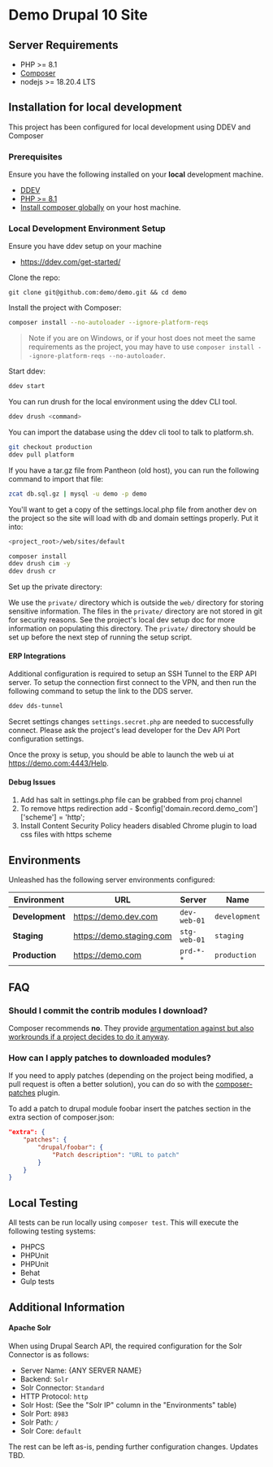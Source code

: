 # Demo Drupal 10 Site

## Server Requirements

* PHP >= 8.1 
* [Composer](https://getcomposer.org/)
* nodejs >= 18.20.4 LTS 

## Installation for local development

This project has been configured for local development using DDEV and Composer

### Prerequisites

Ensure you have the following installed on your **local** development machine.

* [DDEV](https://ddev.com/)
* [PHP >= 8.1](http://php.net/manual/en/install.php)
* [Install composer globally](https://getcomposer.org/doc/00-intro.md#installation-linux-unix-osx) on your host machine.


### Local Development Environment Setup

Ensure you have ddev setup on your machine
* https://ddev.com/get-started/

Clone the repo:

```
git clone git@github.com:demo/demo.git && cd demo
```

Install the project with Composer:

```bash
composer install --no-autoloader --ignore-platform-reqs
```

> Note if you are on Windows, or if your host does not meet the same requirements as the project, you may have to use
> `composer install --ignore-platform-reqs --no-autoloader`.

Start ddev:

```bash
ddev start
````

You can run drush for the local environment using the ddev CLI tool.

```bash
ddev drush <command>
```

You can import the database using the ddev cli tool to talk to platform.sh.

```bash
git checkout production
ddev pull platform
```

If you have a tar.gz file from Pantheon (old host), you can run the following command to import that file:

```bash
zcat db.sql.gz | mysql -u demo -p demo
```

You'll want to get a copy of the settings.local.php file from another dev on the project so  the site will load with db and domain settings properly. Put it into:

```bash
<project_root>/web/sites/default
```

```bash
composer install
ddev drush cim -y
ddev drush cr
```

Set up the private directory:

We use the `private/` directory which is outside the `web/` directory for storing sensitive information. The files in
the `private/` directory are not stored in git for security reasons. See the project's local dev setup doc for more
information on populating this directory. The `private/` directory should be set up before the next step of running the
setup script.

#### ERP Integrations

Additional configuration is required to setup an SSH Tunnel to the ERP API server. To setup the connection
first connect to the VPN, and then run the following command to setup the link to the DDS server.

```bash
ddev dds-tunnel
```
Secret settings changes `settings.secret.php` are needed to successfully connect. Please ask the project's lead
developer for the Dev API Port configuration settings.

Once the proxy is setup, you should be able to launch the web ui at https://demo.com:4443/Help.

#### Debug Issues

1. Add has salt in settings.php file can be grabbed from proj channel
2. To remove https redirection add - $config['domain.record.demo_com']['scheme'] = 'http';
3. Install Content Security Policy headers disabled Chrome plugin to load css files with https scheme




## Environments

Unleashed has the following server environments configured:

| Environment        | URL                        | Server    | Name |
| ------------------ |----------------------------| --------- | -------------------------------- |
| **Development**    | <https://demo.dev.com>     | `dev-web-01` | `development`                    |
| **Staging**        | <https://demo.staging.com> | `stg-web-01` | `staging`                        |
| **Production**     | <https://demo.com>         | `prd-*-*` | `production`                     |

## FAQ

### Should I commit the contrib modules I download?

Composer recommends **no**. They provide [argumentation against but also
workrounds if a project decides to do it anyway](https://getcomposer.org/doc/faqs/should-i-commit-the-dependencies-in-my-vendor-directory.md).

### How can I apply patches to downloaded modules?

If you need to apply patches (depending on the project being modified, a pull
request is often a better solution), you can do so with the
[composer-patches](https://github.com/cweagans/composer-patches) plugin.

To add a patch to drupal module foobar insert the patches section in the extra
section of composer.json:
```json
"extra": {
    "patches": {
        "drupal/foobar": {
            "Patch description": "URL to patch"
        }
    }
}
```

## Local Testing

All tests can be run locally using `composer test`.  This will execute the following testing systems:

 - PHPCS
 - PHPUnit
 - PHPUnit
 - Behat
 - Gulp tests

## Additional Information

#### Apache Solr
When using Drupal Search API, the required configuration for the Solr Connector is as follows:
- Server Name: {ANY SERVER NAME}
- Backend: `Solr`
- Solr Connector: `Standard`
- HTTP Protocol: `http`
- Solr Host: (See the "Solr IP" column in the "Environments" table)
- Solr Port: `8983`
- Solr Path: `/`
- Solr Core: `default`

The rest can be left as-is, pending further configuration changes. Updates TBD.
